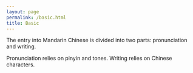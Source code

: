```yaml
---
layout: page
permalink: /basic.html
title: Basic
---
```


The entry into Mandarin Chinese is divided into two parts: pronunciation and writing.

Pronunciation relies on pinyin and tones. Writing relies on Chinese characters.